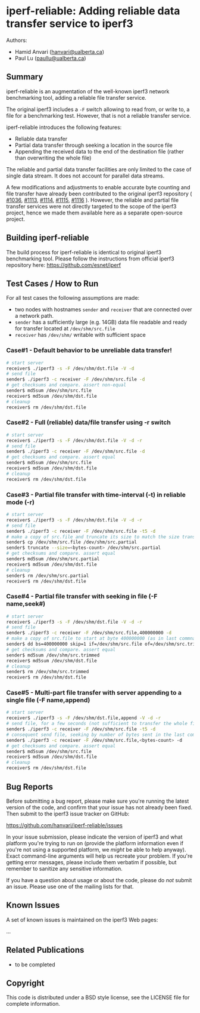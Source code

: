iperf-reliable: Adding reliable data transfer service to iperf3
==============================================================

Authors: 
- Hamid Anvari (hanvari@ualberta.ca)
- Paul Lu (paullu@ualberta.ca)

Summary
-------

iperf-reliable is an augmentation of the well-known 
iperf3
network benchmarking tool,
adding a reliable file transfer service.

The original iperf3 includes a `-F` switch allowing 
to read from, or write to, a file for a benchmarking test.
However, that is not a reliable transfer service.

iperf-reliable introduces the following features:
- Reliable data transfer
- Partial data transfer through seeking a location in the source file
- Appending the received data to the end of the destination file (rather than overwriting the whole file)

The reliable and partial data transfer 
facilities are only limited to the case
of single data stream.
It does not account for parallel data streams.

A few modifications and adjustments to
enable accurate byte counting and file transfer
have already been contributed to the original 
iperf3 repository (
[#1036](https://github.com/esnet/iperf/pull/1112),
[#1113](https://github.com/esnet/iperf/pull/1113),
[#1114](https://github.com/esnet/iperf/pull/1114),
[#1115](https://github.com/esnet/iperf/pull/1115),
[#1116](https://github.com/esnet/iperf/pull/1116)
).
However, the reliable and partial file transfer 
services were not directly targeted to the scope of
the iperf3 project, hence we made them available here
as a separate open-source project.


Building iperf-reliable
---------------

The build process for iperf-reliable is identical
to original iperf3 benchmarking tool.
Please follow the instructions from official iperf3 
repository here:
https://github.com/esnet/iperf


Test Cases / How to Run
----------

For all test cases the following assumptions are made: 
- two nodes with hostnames `sender` and `receiver` that are connected over a network path.
- `sender` has a sufficiently large (e.g. 14GB) data file readable and ready for transfer located at `/dev/shm/src.file`
- `receiver` has `/dev/shm/` writable with sufficient space

### Case#1 - Default behavior to be unreliable data transfer!

```bash
# start server
receiver$ ./iperf3 -s -F /dev/shm/dst.file -V -d
# send file
sender$ ./iperf3 -c receiver -F /dev/shm/src.file -d
# get checksums and compare. assert non-equal
sender$ md5sum /dev/shm/src.file 
receiver$ md5sum /dev/shm/dst.file
# cleanup
receiver$ rm /dev/shm/dst.file
```

### Case#2 - Full (reliable) data/file transfer using -r switch

```bash
# start server
receiver$ ./iperf3 -s -F /dev/shm/dst.file -V -d -r
# send file
sender$ ./iperf3 -c receiver -F /dev/shm/src.file -d
# get checksums and compare. assert equal
sender$ md5sum /dev/shm/src.file 
receiver$ md5sum /dev/shm/dst.file
# cleanup
receiver$ rm /dev/shm/dst.file
```

### Case#3 - Partial file transfer with time-interval (-t) in reliable mode (-r)

```bash
# start server
receiver$ ./iperf3 -s -F /dev/shm/dst.file -V -d -r
# send file
sender$ ./iperf3 -c receiver -F /dev/shm/src.file -t5 -d
# make a copy of src.file and truncate its size to match the size transferred for server (in output of last command)
sender$ cp /dev/shm/src.file /dev/shm/src.partial
sender$ truncate --size=<bytes-count> /dev/shm/src.partial
# get checksums and compare. assert equal
sender$ md5sum /dev/shm/src.partial 
receiver$ md5sum /dev/shm/dst.file
# cleanup
sender$ rm /dev/shm/src.partial
receiver$ rm /dev/shm/dst.file
```

### Case#4 - Partial file transfer with seeking in file (-F name,seek#)

```bash
# start server
receiver$ ./iperf3 -s -F /dev/shm/dst.file -V -d -r
# send file
sender$ ./iperf3 -c receiver -F /dev/shm/src.file,400000000 -d
# make a copy of src.file to start at byte 400000000 (as in last commnad) and compare with destination file
sender$ dd bs=400000000 skip=1 if=/dev/shm/src.file of=/dev/shm/src.trimmed
# get checksums and compare. assert equal
sender$ md5sum /dev/shm/src.trimmed
receiver$ md5sum /dev/shm/dst.file
# cleanup
sender$ rm /dev/shm/src.trimmed
receiver$ rm /dev/shm/dst.file
```

### Case#5 - Multi-part file transfer with server appending to a single file (-F name,append)

```bash
# start server
receiver$ ./iperf3 -s -F /dev/shm/dst.file,append -V -d -r
# send file, for a few seconds (not sufficient to transfer the whole file)
sender$ ./iperf3 -c receiver -F /dev/shm/src.file -t5 -d
# consequent send file, seeking by number of bytes sent in the last command, with no time or bytes termination condition (i.e. sending to the end of file)
sender$ ./iperf3 -c receiver -F /dev/shm/src.file,<bytes-count> -d
# get checksums and compare. assert equal
sender$ md5sum /dev/shm/src.file
receiver$ md5sum /dev/shm/dst.file
# cleanup
receiver$ rm /dev/shm/dst.file
```


Bug Reports
-----------

Before submitting a bug report, please make sure you're running the
latest version of the code, and confirm that your issue has not
already been fixed.  Then submit to the iperf3 issue tracker on
GitHub:

https://github.com/hanvari/iperf-reliable/issues

In your issue submission, please indicate the version of iperf3 and
what platform you're trying to run on (provide the platform
information even if you're not using a supported platform, we
*might* be able to help anyway).  Exact command-line arguments will
help us recreate your problem.  If you're getting error messages,
please include them verbatim if possible, but remember to sanitize any
sensitive information.

If you have a question about usage or about the code, please do *not*
submit an issue.  Please use one of the mailing lists for that.

Known Issues
------------

A set of known issues is maintained on the iperf3 Web pages:

...

Related Publications
-----

* to be completed


Copyright
---------

This code is distributed under a BSD style license, 
see the LICENSE file for complete information.
